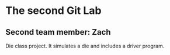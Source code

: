 # The second Git Lab
## Second team member: Zach

Die class project. It simulates a die and includes a driver program.